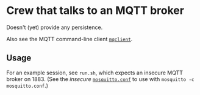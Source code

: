 # Crew that talks to an MQTT broker

Doesn't (yet) provide any persistence.

Also see the MQTT command-line client [`mqclient`](../mqclient).

## Usage

For an example session, see `run.sh`, which expects an insecure MQTT
broker on 1883.  (See the _insecure_
[`mosquitto.conf`](mosquitto.conf) to use with `mosquitto -c
mosquitto.conf`.)



